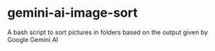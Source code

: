# gemini-ai-image-sort
A bash script to sort pictures in folders based on the output given by Google Gemini AI
